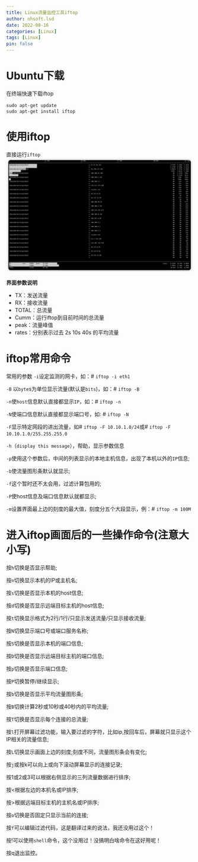 ```yaml
---
title: Linux流量监控工具iftop
author: nhsoft.lsd
date: 2022-08-16
categories: [Linux]
tags: [Linux]
pin: false
---
```


# Ubuntu下载
在终端快速下载iftop
```
sudo apt-get update
sudo apt-get install iftop
```
# 使用iftop
直接运行`iftop`
![](/assets/img/nhsoft_lsd/2022-08-16-linux-1.png)

**界面参数说明**

* TX：发送流量
* RX：接收流量
* TOTAL：总流量
* Cumm：运行iftop到目前时间的总流量
* peak：流量峰值
* rates：分别表示过去 2s 10s 40s 的平均流量

# iftop常用命令
常用的参数
`-i`设定监测的网卡，如：# `iftop -i eth1`

`-B` 以`byte`s为单位显示流量(默认是`bits`)，如：# `iftop -B`

`-n`使`host`信息默认直接都显示`IP`，如：# `iftop -n`

`-N`使端口信息默认直接都显示端口号，如: # `iftop -N`

`-F`显示特定网段的进出流量，如# `iftop -F 10.10.1.0/24`或# `iftop -F 10.10.1.0/255.255.255.0`

`-h`（`display this message`），帮助，显示参数信息

`-p`使用这个参数后，中间的列表显示的本地主机信息，出现了本机以外的`IP`信息;

`-b`使流量图形条默认就显示;

`-f`这个暂时还不太会用，过滤计算包用的;

`-P`使host信息及端口信息默认就都显示;

`-m`设置界面最上边的刻度的最大值，刻度分五个大段显示，例：# `iftop -m 100M`

# 进入iftop画面后的一些操作命令(注意大小写)
按`h`切换是否显示帮助;

按`n`切换显示本机的IP或主机名;

按`s`切换是否显示本机的host信息;

按`d`切换是否显示远端目标主机的host信息;

按`t`切换显示格式为2行/1行/只显示发送流量/只显示接收流量;

按`N`切换显示端口号或端口服务名称;

按`S`切换是否显示本机的端口信息;

按`D`切换是否显示远端目标主机的端口信息;

按`p`切换是否显示端口信息;

按`P`切换暂停/继续显示;

按`b`切换是否显示平均流量图形条;

按`B`切换计算2秒或10秒或40秒内的平均流量;

按`T`切换是否显示每个连接的总流量;

按`l`打开屏幕过滤功能，输入要过滤的字符，比如ip,按回车后，屏幕就只显示这个IP相关的流量信息;

按`L`切换显示画面上边的刻度;刻度不同，流量图形条会有变化;

按`j`或按k可以向上或向下滚动屏幕显示的连接记录;

按1或2或3可以根据右侧显示的三列流量数据进行排序;

按<根据左边的本机名或IP排序;

按>根据远端目标主机的主机名或IP排序;

按`o`切换是否固定只显示当前的连接;

按`f`可以编辑过滤代码，这是翻译过来的说法，我还没用过这个！

按!可以使用`shell`命令，这个没用过！没搞明白啥命令在这好用呢！

按q退出监控。
